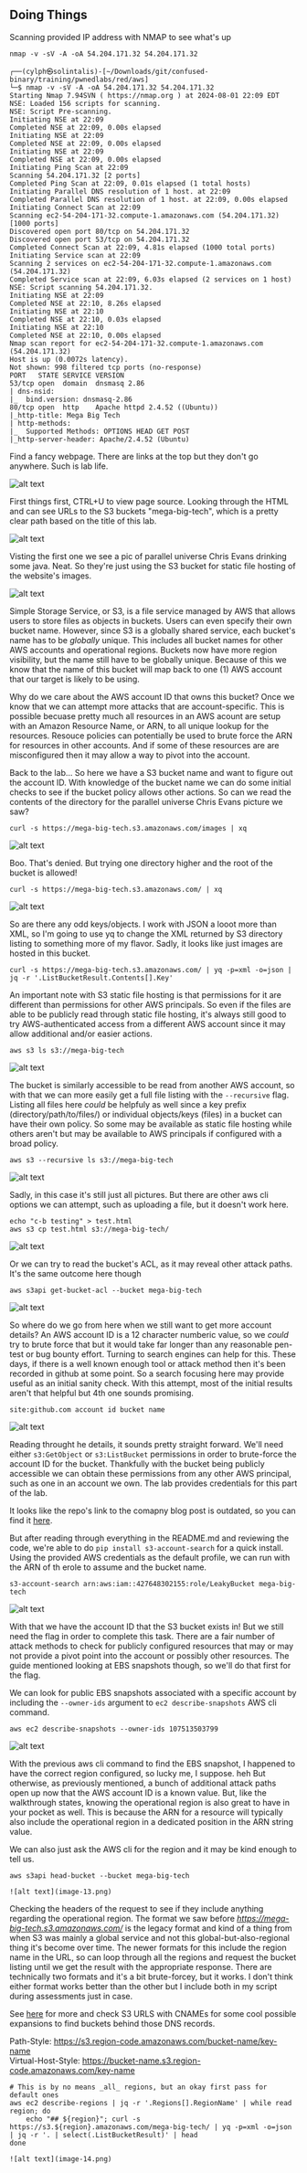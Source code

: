 ## Doing Things

Scanning provided IP address with NMAP to see what's up

```
nmap -v -sV -A -oA 54.204.171.32 54.204.171.32
```

```
┌──(cylph㉿solintalis)-[~/Downloads/git/confused-binary/training/pwnedlabs/red/aws]
└─$ nmap -v -sV -A -oA 54.204.171.32 54.204.171.32
Starting Nmap 7.94SVN ( https://nmap.org ) at 2024-08-01 22:09 EDT
NSE: Loaded 156 scripts for scanning.
NSE: Script Pre-scanning.
Initiating NSE at 22:09
Completed NSE at 22:09, 0.00s elapsed
Initiating NSE at 22:09
Completed NSE at 22:09, 0.00s elapsed
Initiating NSE at 22:09
Completed NSE at 22:09, 0.00s elapsed
Initiating Ping Scan at 22:09
Scanning 54.204.171.32 [2 ports]
Completed Ping Scan at 22:09, 0.01s elapsed (1 total hosts)
Initiating Parallel DNS resolution of 1 host. at 22:09
Completed Parallel DNS resolution of 1 host. at 22:09, 0.00s elapsed
Initiating Connect Scan at 22:09
Scanning ec2-54-204-171-32.compute-1.amazonaws.com (54.204.171.32) [1000 ports]
Discovered open port 80/tcp on 54.204.171.32
Discovered open port 53/tcp on 54.204.171.32
Completed Connect Scan at 22:09, 4.81s elapsed (1000 total ports)
Initiating Service scan at 22:09
Scanning 2 services on ec2-54-204-171-32.compute-1.amazonaws.com (54.204.171.32)
Completed Service scan at 22:09, 6.03s elapsed (2 services on 1 host)
NSE: Script scanning 54.204.171.32.
Initiating NSE at 22:09
Completed NSE at 22:10, 8.26s elapsed
Initiating NSE at 22:10
Completed NSE at 22:10, 0.03s elapsed
Initiating NSE at 22:10
Completed NSE at 22:10, 0.00s elapsed
Nmap scan report for ec2-54-204-171-32.compute-1.amazonaws.com (54.204.171.32)
Host is up (0.0072s latency).
Not shown: 998 filtered tcp ports (no-response)
PORT   STATE SERVICE VERSION
53/tcp open  domain  dnsmasq 2.86
| dns-nsid: 
|_  bind.version: dnsmasq-2.86
80/tcp open  http    Apache httpd 2.4.52 ((Ubuntu))
|_http-title: Mega Big Tech
| http-methods: 
|_  Supported Methods: OPTIONS HEAD GET POST
|_http-server-header: Apache/2.4.52 (Ubuntu)
```

Find a fancy webpage. There are links at the top but they don't go anywhere. Such is lab life.

![alt text](image.png)

First things first, CTRL+U to view page source. Looking through the HTML and can see URLs to the S3 buckets "mega-big-tech", which is a pretty clear path based on the title of this lab.

![alt text](image-1.png)

Visting the first one we see a pic of parallel universe Chris Evans drinking some java. Neat. So they're just using the S3 bucket for static file hosting of the website's images.

![alt text](image-2.png)

Simple Storage Service, or S3, is a file service managed by AWS that allows users to store files as objects in buckets. Users can even specify their own bucket name. However, since S3 is a globally shared service, each bucket's name has to be _globally_ unique. This includes all bucket names for other AWS accounts and operational regions. Buckets now have more region visibility, but the name still have to be globally unique. Because of this we know that the name of this bucket will map back to one (1) AWS account that our target is likely to be using.

Why do we care about the AWS account ID that owns this bucket? Once we know that we can attempt more attacks that are account-specific. This is possible becuase pretty much all resources in an AWS acount are setup with an Amazon Resource Name, or ARN, to all unique lookup for the resources. Resouce policies can potentially be used to brute force the ARN for resources in other accounts. And if some of these resources are are misconfigured then it may allow a way to pivot  into the account.

Back to the lab... So here we have a S3 bucket name and want to figure out the account ID. With knowledge of the bucket name we can do some initial checks to see if the bucket policy allows other actions. So can we read the contents of the directory for the parallel universe Chris Evans picture we saw?

```
curl -s https://mega-big-tech.s3.amazonaws.com/images | xq
```

![alt text](image-3.png)

Boo. That's denied. But trying one directory higher and the root of the bucket is allowed!

```
curl -s https://mega-big-tech.s3.amazonaws.com/ | xq
```

![alt text](image-4.png)

So are there any odd keys/objects. I work with JSON a looot more than XML, so I'm going to use yq to change the XML returned by S3 directory listing to something more of my flavor. Sadly, it looks like just images are hosted in this bucket.

```
curl -s https://mega-big-tech.s3.amazonaws.com/ | yq -p=xml -o=json | jq -r '.ListBucketResult.Contents[].Key'
```

An important note with S3 static file hosting is that permissions for it are different than permissions for other AWS principals. So even if the files are able to be publicly read through static file hosting, it's always still good to try AWS-authenticated access from a different AWS account since it may allow additional and/or easier actions.

```
aws s3 ls s3://mega-big-tech
```

![alt text](image-5.png)

The bucket is similarly accessible to be read from another AWS account, so with that we can more easily get a full file listing with the `--recursive` flag. Listing all files here _could_ be helpfuly as well since a key prefix (directory/path/to/files/) or individual objects/keys (files) in a bucket can have their own policy. So some may be available as static file hosting while others aren't but may be available to AWS principals if configured with a broad policy.

```
aws s3 --recursive ls s3://mega-big-tech
```

![alt text](image-6.png)

Sadly, in this case it's still just all pictures. But there are other aws cli options we can attempt, such as uploading a file, but it doesn't work here.

```
echo "c-b testing" > test.html
aws s3 cp test.html s3://mega-big-tech/
```

![alt text](image-7.png)

Or we can try to read the bucket's ACL, as it may reveal other attack paths. It's the same outcome here though

```
aws s3api get-bucket-acl --bucket mega-big-tech
```

![alt text](image-8.png)

So where do we go from here when we still want to get more account details? An AWS account ID is a 12 character numberic value, so we _could_ try to brute force that but it would take far longer than any reasonable pen-test or bug bounty effort. Turning to search engines can help for this. These days, if there is a well known enough tool or attack method then it's been recorded in github at some point. So a search focusing here may provide useful as an initial sanity check. With this attempt, most of the initial results aren't that helpful but 4th one sounds promising.

```
site:github.com account id bucket name
```

![alt text](image-9.png)

Reading throught he details, it sounds pretty straight forward. We'll need either `s3:GetObject` or `s3:ListBucket` permissions in order to brute-force the account ID for the bucket. Thankfully with the bucket being publicly accessible we can obtain these permissions from any other AWS principal, such as one in an account we own. The lab provides credentials for this part of the lab.

It looks like the repo's link to the comapny blog post is outdated, so you can find it [here](https://cloudar.be/awsblog/finding-the-account-id-of-any-public-s3-bucket/).

But after reading through everything in the README.md and reviewing the code, we're able to do `pip install s3-account-search` for a quick install. Using the provided AWS credentials as the default profile, we can run with the ARN of th erole to assume and the bucket name.

```
s3-account-search arn:aws:iam::427648302155:role/LeakyBucket mega-big-tech
```

![alt text](image-10.png)

With that we have the account ID that the S3 bucket exists in! But we still need the flag in order to complete this task. There are a fair number of attack methods to check for publicly configured resources that may or may not provide a pivot point into the account or possibly other resources. The guide mentioned looking at EBS snapshots though, so we'll do that first for the flag. 

We can look for public EBS snapshots associated with a specific account by including the `--owner-ids` argument to `ec2 describe-snapshots` AWS cli command. 

```
aws ec2 describe-snapshots --owner-ids 107513503799
```

![alt text](image-11.png)

With the previous aws cli command to find the EBS snapshot, I happened to have the correct region configured, so lucky me, I suppose. heh But otherwise, as previously mentioned, a bunch of additional attack paths open up now that the AWS account ID is a known value. But, like the walkthrough states, knowing the operational region is also great to have in your pocket as well. This is because the ARN for a resource will typically also include the operational region in a dedicated position in the ARN string value. 

We can also just ask the AWS cli for the region and it may be kind enough to tell us.

```
aws s3api head-bucket --bucket mega-big-tech
```

    ![alt text](image-13.png)

Checking the headers of the request to see if they include anything regarding the operational region. The format we saw before _https://mega-big-tech.s3.amazonaws.com/_ is the legacy format and kind of a thing from when S3 was mainly a global service and not this global-but-also-regional thing it's become over time. The newer formats for this include the region name in the URL, so can loop through all the regions and request the bucket listing until we get the result with the appropriate response. There are technically two formats and it's a bit brute-forcey, but it works. I don't think either format works better than the other but I include both in my script during assessments just in case. 

See [here](https://docs.aws.amazon.com/AmazonS3/latest/userguide/VirtualHosting.html) for more and check S3 URLS with CNAMEs for some cool possible expansions to find buckets behind those DNS records.

Path-Style:         https://s3.region-code.amazonaws.com/bucket-name/key-name  
Virtual-Host-Style: https://bucket-name.s3.region-code.amazonaws.com/key-name

```
# This is by no means _all_ regions, but an okay first pass for default ones
aws ec2 describe-regions | jq -r '.Regions[].RegionName' | while read region; do 
    echo "## ${region}"; curl -s https://s3.${region}.amazonaws.com/mega-big-tech/ | yq -p=xml -o=json | jq -r '. | select(.ListBucketResult)' | head
done
```

    ![alt text](image-14.png)